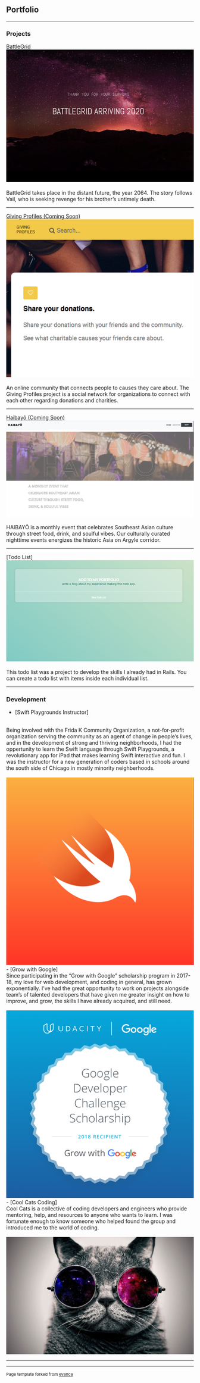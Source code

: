 ## Portfolio

---

### Projects  

[BattleGrid](https://www.battlegridmovie.com/)
<img src="images/BattleGrid.png?raw=true"/>
<br>
<br>
BattleGrid takes place in the distant future, the year 2064. The story follows Vail, who is seeking revenge for his brother’s untimely death. 

---
[Giving Profiles (Coming Soon)](http://givingprofiles.org/about)
<img src="images/giving_profiles.png?raw=true"/>
<br>
<br>
An online community that connects people to causes they care about.  The Giving Profiles project is a social network for organizations to connect with each other regarding donations and charities.

---
[Haibayô (Coming Soon)]()
<img src="images/Haibayo.png?raw=true"/>
<br>
<br>
HAIBAYÔ is a monthly event that celebrates Southeast Asian culture through street food, drink, and soulful vibes. Our culturally curated nighttime events energizes the historic Asia on Argyle corridor.

---
[Todo List]
<img src="images/todo_list.png?raw=true"/>
<br>
<br>
This todo list was a project to develop the skills I already had in Rails.  You can create a todo list with items inside each individual list.

---

### Development

- [Swift Playgrounds Instructor]
<br>
Being involved with the Frida K Community Organization, a not-for-profit organization serving the community as an agent of change in people’s lives, and in the development of strong and thriving neighborhoods, I had the oppertunity to learn the Swift language through Swift Playgrounds, a revolutionary app for iPad that makes learning Swift interactive and fun.  I was the instructor for a new generation of coders based in schools around the south side of Chicago in mostly minority neighberhoods.
<br>
<br>
<img src="images/swift-og.png?raw=true"/>
<br>
- [Grow with Google]
<br>
Since participating in the “Grow with Google” scholarship program in 2017-18, my love for web development, and coding in general, has grown exponentially.  I’ve had the great opportunity to work on projects alongside team’s of talented developers that have given me greater insight on how to improve, and grow, the skills I have already acquired, and still need.
<br>
<br>
<img src="images/GrowWithGoogleDeveloperChallengeScholarship.png?raw=true"/>
<br>
- [Cool Cats Coding]
<br>
Cool Cats is a collective of coding developers and engineers who provide mentoring, help, and resources to anyone who wants to learn.  I was fortunate enough to know someone who helped found the group and introduced me to the world of coding.
<br>
<br>
<img src="images/cool_cats.jpg?raw=true"/>
<br>


---




---
<p style="font-size:11px">Page template forked from <a href="https://github.com/evanca/quick-portfolio">evanca</a></p>
<!-- Remove above link if you don't want to attibute -->

